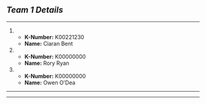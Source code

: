 ## *Team 1 Details*
---
1.  * **K-Number:**	K00221230
    * **Name:**		Ciaran Bent

2.  * **K-Number:**	K00000000
    * **Name:**		Rory Ryan

3.  * **K-Number:**	K00000000
    * **Name:**		Owen O'Dea
---
---
